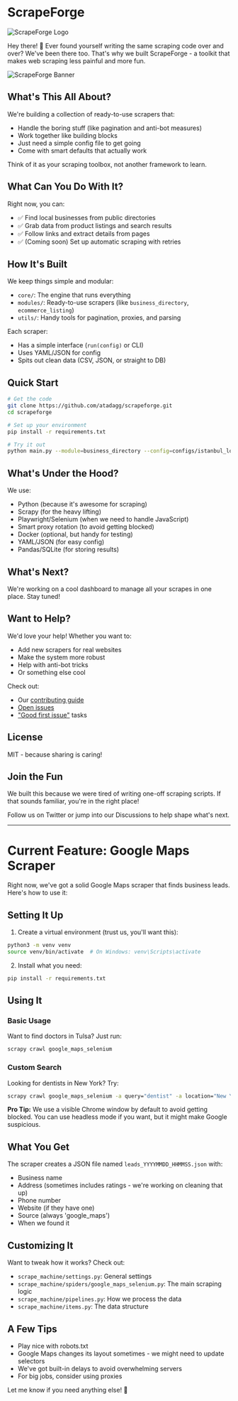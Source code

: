 # ScrapeForge

![ScrapeForge Logo](assets/temporary-logo.png)

Hey there! 👋 Ever found yourself writing the same scraping code over and over? We've been there too. That's why we built ScrapeForge - a toolkit that makes web scraping less painful and more fun.

![ScrapeForge Banner](assets/temporary-banner.jpeg)


## What's This All About?

We're building a collection of ready-to-use scrapers that:
- Handle the boring stuff (like pagination and anti-bot measures)
- Work together like building blocks
- Just need a simple config file to get going
- Come with smart defaults that actually work

Think of it as your scraping toolbox, not another framework to learn.

## What Can You Do With It?

Right now, you can:
- ✅ Find local businesses from public directories
- ✅ Grab data from product listings and search results
- ✅ Follow links and extract details from pages
- ✅ (Coming soon) Set up automatic scraping with retries

## How It's Built

We keep things simple and modular:
- `core/`: The engine that runs everything
- `modules/`: Ready-to-use scrapers (like `business_directory`, `ecommerce_listing`)
- `utils/`: Handy tools for pagination, proxies, and parsing

Each scraper:
- Has a simple interface (`run(config)` or CLI)
- Uses YAML/JSON for config
- Spits out clean data (CSV, JSON, or straight to DB)

## Quick Start

```bash
# Get the code
git clone https://github.com/atadagg/scrapeforge.git
cd scrapeforge

# Set up your environment
pip install -r requirements.txt

# Try it out
python main.py --module=business_directory --config=configs/istanbul_local.json
```

## What's Under the Hood?

We use:
- Python (because it's awesome for scraping)
- Scrapy (for the heavy lifting)
- Playwright/Selenium (when we need to handle JavaScript)
- Smart proxy rotation (to avoid getting blocked)
- Docker (optional, but handy for testing)
- YAML/JSON (for easy config)
- Pandas/SQLite (for storing results)

## What's Next?

We're working on a cool dashboard to manage all your scrapes in one place. Stay tuned!

## Want to Help?

We'd love your help! Whether you want to:
- Add new scrapers for real websites
- Make the system more robust
- Help with anti-bot tricks
- Or something else cool

Check out:
- Our [contributing guide](./CONTRIBUTING.md)
- [Open issues](https://github.com/atadagg/ScrapeForge/issues)
- ["Good first issue"](https://github.com/atadagg/ScrapeForge/labels/good%20first%20issue) tasks

## License

MIT - because sharing is caring! 

## Join the Fun

We built this because we were tired of writing one-off scraping scripts. If that sounds familiar, you're in the right place!

Follow us on Twitter or jump into our Discussions to help shape what's next.

---

# Current Feature: Google Maps Scraper

Right now, we've got a solid Google Maps scraper that finds business leads. Here's how to use it:

## Setting It Up

1. Create a virtual environment (trust us, you'll want this):
```bash
python3 -m venv venv
source venv/bin/activate  # On Windows: venv\Scripts\activate
```

2. Install what you need:
```bash
pip install -r requirements.txt
```

## Using It

### Basic Usage
Want to find doctors in Tulsa? Just run:
```bash
scrapy crawl google_maps_selenium
```

### Custom Search
Looking for dentists in New York? Try:
```bash
scrapy crawl google_maps_selenium -a query="dentist" -a location="New York, NY"
```

**Pro Tip:** We use a visible Chrome window by default to avoid getting blocked. You can use headless mode if you want, but it might make Google suspicious.

## What You Get

The scraper creates a JSON file named `leads_YYYYMMDD_HHMMSS.json` with:
- Business name
- Address (sometimes includes ratings - we're working on cleaning that up)
- Phone number
- Website (if they have one)
- Source (always 'google_maps')
- When we found it

## Customizing It

Want to tweak how it works? Check out:
- `scrape_machine/settings.py`: General settings
- `scrape_machine/spiders/google_maps_selenium.py`: The main scraping logic
- `scrape_machine/pipelines.py`: How we process the data
- `scrape_machine/items.py`: The data structure

## A Few Tips

- Play nice with robots.txt
- Google Maps changes its layout sometimes - we might need to update selectors
- We've got built-in delays to avoid overwhelming servers
- For big jobs, consider using proxies

Let me know if you need anything else! 🚀
